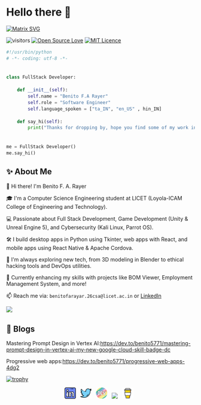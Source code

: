 # Hello there 👋
  [![Matrix SVG](https://github.com/benito5142/Benito_banner/blob/e1dd3832f8f4ebd5deee44579bdefc3c61de2ed6/Benito_Animation.gif)]( https://benito5142.github.io/Benito-HUB-Profile/) 

![visitors](https://visitor-badge.laobi.icu/badge?page_id=benito5142.benito5142)
[![Open Source Love](https://badges.frapsoft.com/os/v1/open-source.svg?v=102)](https://github.com/ellerbrock/open-source-badge/)
[![MIT Licence](https://badges.frapsoft.com/os/mit/mit.png?v=103)](https://opensource.org/licenses/mit-license.php)

```python
#!/usr/bin/python
# -*- coding: utf-8 -*-


class FullStack Developer:

    def __init__(self):
        self.name = "Benito F.A Rayer"
        self.role = "Software Engineer"
        self.language_spoken = ["ta_IN", "en_US" , hin_IN]

    def say_hi(self):
        print("Thanks for dropping by, hope you find some of my work interesting.")


me = FullStack Developer()
me.say_hi()
```

## ✨ About Me

👋 Hi there! I'm Benito F. A. Rayer

🎓 I'm a Computer Science Engineering student at LICET (Loyola-ICAM College of Engineering and Technology).

💻 Passionate about Full Stack Development, Game Development (Unity & Unreal Engine 5), and Cybersecurity (Kali Linux, Parrot OS).

🛠️ I build desktop apps in Python using Tkinter, web apps with React, and mobile apps using React Native & Apache Cordova.

🧠 I'm always exploring new tech, from 3D modeling in Blender to ethical hacking tools and DevOps utilities.

🌱 Currently enhancing my skills with projects like BOM Viewer, Employment Management System, and more!

📫 Reach me via: `benitofarayar.26csa@licet.ac.in` or [LinkedIn](https://www.linkedin.com/in/benito-f-a-rayer/)

<img src="https://media2.giphy.com/media/v1.Y2lkPTc5MGI3NjExdWEyejN2cnRxZzRsaW5paTdoc3RoMGhjeDB6OHZ5cHBleThwdzRvdiZlcD12MV9pbnRlcm5hbF9naWZfYnlfaWQmY3Q9Zw/26BGIqWh2R1fi6JDa/giphy.gif" width="40%" />






## 📝 Blogs

Mastering Prompt Design in Vertex AI:https://dev.to/benito5771/mastering-prompt-design-in-vertex-ai-my-new-google-cloud-skill-badge-dc

Progressive web apps:https://dev.to/benito5771/progressive-web-apps-4dg2
















[![trophy](https://github-profile-trophy.vercel.app/?username=benito5142)](https://github.com/benito5142/github-profile-trophy)

<p align='center'>
   <a href="https://www.linkedin.com/in/benito-f-a-rayer/"><img height="30" src="https://raw.githubusercontent.com/8bithemant/8bithemant/master/linkedin.png?raw=true"></a>&nbsp;&nbsp;
<a href="https://x.com/BK7_youtube"><img height="30" src="https://raw.githubusercontent.com/8bithemant/8bithemant/master/twitter.png?raw=true"></a>&nbsp;&nbsp;
<a href="https://dev.to/benito5771"><img height="30" src="https://raw.githubusercontent.com/8bithemant/8bithemant/master/devto.png?raw=true"></a>&nbsp;&nbsp;
<a href="https://www.facebook.com/profile.php?id=10008579692790"><img src="https://img.icons8.com/fluency/48/facebook-new.png" width="30"/></a>&nbsp;&nbsp;
 <a href="https://buymeacoffee.com/bk7.youtube?status=1"><img height="30" src="https://raw.githubusercontent.com/8bithemant/8bithemant/master/coffee.jpg?raw=true"></a>&nbsp;&nbsp;
 </p>
